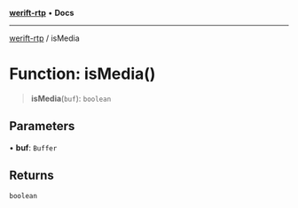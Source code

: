[**werift-rtp**](../README.md) • **Docs**

***

[werift-rtp](../globals.md) / isMedia

# Function: isMedia()

> **isMedia**(`buf`): `boolean`

## Parameters

• **buf**: `Buffer`

## Returns

`boolean`
